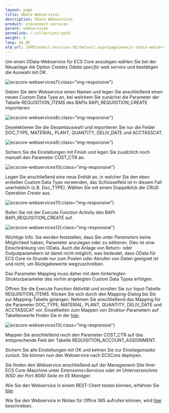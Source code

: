 ```yaml
---
layout: page
title: OData Webservices         
description: OData Webservices         
product: erpconnect-services
parent: webservices
permalink: /:collection/:path
weight: 6
lang: de_DE
old_url: /ERPConnect-Services-DE/default.aspx?pageid=ecsc-odata-webservices
---
```


Um einen OData-Webservice für ECS Core anzulegen wählen Sie bei der Neuanlage die Option *Creates Odata specific web service* und bestätigen die Auswahl mit *OK*.

![ecscore-webservices7](/img/content/ecscore-webservices7.png){:class="img-responsive"}

Geben Sie dem Webservice einen Namen und legen Sie anschließend einen neuen Custom Data Type an, bei welchem Sie zunächst die Parameter der Tabelle REQUISITION_ITEMS des BAPIs BAPI_REQUISITION_CREATE importieren:

![ecscore-webservices8](/img/content/ecscore-webservices8.png){:class="img-responsive"}

Deselektieren Sie die Gesamtauswahl und importieren Sie nur die Felder DOC_TYPE, MATERIAL, PLANT, QUANTITY, 
DELIV_DATE und ACCTASSCAT.

![ecscore-webservices9](/img/content/ecscore-webservices9.png){:class="img-responsive"}

Sichern Sie die Einstellungen mit Finish und legen Sie zusätzlich noch manuell den Parameter COST_CTR an.  

![ecscore-webservices10](/img/content/ecscore-webservices10.png){:class="img-responsive"}

Legen Sie anschließend eine neue Entität an, in welcher Sie den eben erstellen Custom Data Type verwenden, das Schlüsselfeld ist in diesem Fall unerheblich (z.B. Doc_TYPE). Wählen Sie mit einem Doppelklick die CRUD Operation *Create* aus. 


![ecscore-webservices11](/img/content/ecscore-webservices11.png){:class="img-responsive"}

Rufen Sie mit der *Execute Function* Activity den BAPI BAPI_REQUISITION_CREATE auf. 

![ecscore-webservices12](/img/content/ecscore-webservices12.png){:class="img-responsive"}

Wichtige Info: Sie werden feststellen, dass Sie unter *Parameters* keine Möglichkeit haben, Parameter anzulegen oder zu editieren. Dies ist eine Einschränkung von OData. Auch die Anlage von Return- oder Outputparametern ist damit nicht möglich, was bedeutet, dass OData für ECS Core im Grunde nur zum Posten oder Abrufen von Daten geeignet ist und nicht, um Rückgabewerte wegzuschreiben.  
 
Das Parameter-Mapping muss daher mit dem hinterlegten Strukturparameter des vorhin angelegten Custom Data Types erfolgen.  

Öffnen Sie die Execute Function Aktivität und scrollen Sie zur Input-Tabelle REQUISITION_ITEMS. Klicken Sie sich durch den Mapping-Dialog bis Sie zur Mapping-Tabelle gelangen. Nehmen Sie anschließend das Mapping für die Parameter DOC_TYPE, MATERIAL, PLANT, QUANTITY, DELIV_DATE und ACCTASSCAT vor. Einzelheiten zum Mappen von Struktur-Parametern auf Tabellenwerte finden Sie in der [hier](../../ecs-de/webservice-designer/mapping_von_eingabe_parametern/mapping_struktureller_parameter).

![ecscore-webservices13](/img/content/ecscore-webservices13.png){:class="img-responsive"}

Mappen Sie anschließend noch den Parameter COST_CTR auf das entsprechende Feld der Tabelle REQUISITION_ACCOUNT_ASSIGNMENT.

Sichern Sie alle Einstellungen mit OK und kehren Sie zur Einstiegsmaske zurück. Sie können nun den Webservice nach ECSCore deployen. 

Sie finden den Webservice anschließend auf der Management-Site Ihrer ECS Core-Maschine unter *Extensions>Services oder im Unterverzeichnis WSD der Port 8080 Seite im IIS Manager*. 

Wie Sie den Webservice in einem REST-Client testen können, erfahren Sie [hier](./testen-des-webservice-in-einem-rest-client).

Wie Sie den Webservice in Nintex für Office 365 aufrufen können, wird [hier](../../sap-integration-nintex/nintex-workflow-fuer-office-365) beschrieben.  